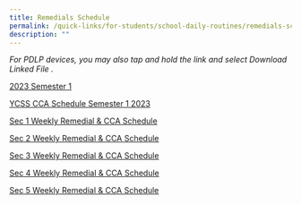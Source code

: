 ```yaml
---
title: Remedials Schedule
permalink: /quick-links/for-students/school-daily-routines/remedials-schedule/
description: ""
---
```

_For PDLP devices, you may also tap and hold the link and select Download Linked File ._

<u>2023 Semester 1</u> <br>

[YCSS CCA Schedule Semester 1 2023](/files/School%20Website_YCSS%20CCA%20Schedule%20Semester%201%202023_updated.pdf)

[Sec 1 Weekly Remedial & CCA Schedule](/files/Sec%201%20Weekly%20Remedial_CCA%20Routine%202023%20semester%201_(13%20Jan%202023).pdf)

[Sec 2 Weekly Remedial & CCA Schedule](/files/Sec%202%20Weekly%20Remedial_CCA%20Routine%202023%20semester%201_(13%20Jan%202023).pdf)

[Sec 3 Weekly Remedial & CCA Schedule](/files/Sec%203%20Weekly%20Remedial_CCA%20Routine%202023%20semester%201_(13%20Jan%202023).pdf)

[Sec 4 Weekly Remedial & CCA Schedule](/files/Sec%204%20Weekly%20Remedial_CCA%20Routine%202023%20semester%201_(13%20Jan%202023).pdf)

[Sec 5 Weekly Remedial & CCA Schedule](/files/Sec%205%20Weekly%20Remedial_CCA%20Routine%202023%20semester%201_(13%20Jan%202023).pdf)